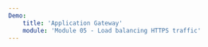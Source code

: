 ```yaml
---
Demo:
    title: 'Application Gateway'
    module: 'Module 05 - Load balancing HTTPS traffic'
---
```




